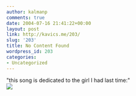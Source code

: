 ```yaml
---
author: kalmanp
comments: true
date: 2004-07-16 21:41:22+00:00
layout: post
link: http://kavics.me/203/
slug: '203'
title: No Content Found
wordpress_id: 203
categories:
- Uncategorized
---
```


"this song is dedicated to the girl I had last time:"  
![](http://kavics.freeblog.hu/Files/underwaterlove.JPG)




